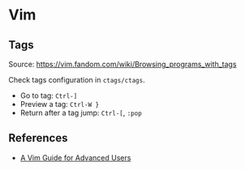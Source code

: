 # Vim

## Tags

Source: https://vim.fandom.com/wiki/Browsing_programs_with_tags

Check tags configuration in `ctags/ctags`.

- Go to tag: `Ctrl-]`
- Preview a tag: `Ctrl-W }`
- Return after a tag jump: `Ctrl-[`, `:pop`

## References

- [A Vim Guide for Advanced Users](https://thevaluable.dev/vim-advanced/)
